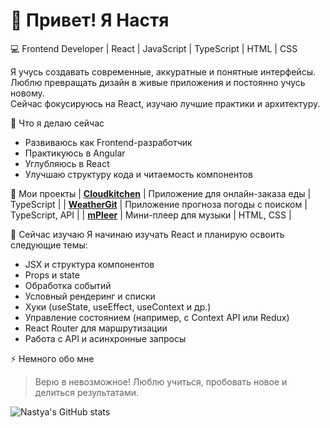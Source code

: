 # 👋 Привет! Я Настя

💻 Frontend Developer | React | JavaScript | TypeScript | HTML | CSS

Я учусь создавать современные, аккуратные и понятные интерфейсы.  
Люблю превращать дизайн в живые приложения и постоянно учусь новому.  
Сейчас фокусируюсь на React, изучаю лучшие практики и архитектуру.

🔭 Что я делаю сейчас
- Развиваюсь как Frontend-разработчик
- Практикуюсь в Angular
- Углубляюсь в React
- Улучшаю структуру кода и читаемость компонентов

🧩 Мои проекты
| [**Cloudkitchen**](https://github.com/codebynastya/Cloudkitchen) | Приложение для онлайн-заказа еды | TypeScript |
| [**WeatherGit**](https://github.com/codebynastya/weatherGit) | Приложение прогноза погоды с поиском | TypeScript, API |
| [**mPleer**](https://github.com/codebynastya/mPleer) | Мини-плеер для музыки | HTML, CSS |

 🌱 Сейчас изучаю
Я начинаю изучать React и планирую освоить следующие темы:
- JSX и структура компонентов
- Props и state
- Обработка событий
- Условный рендеринг и списки
- Хуки (useState, useEffect, useContext и др.)
- Управление состоянием (например, с Context API или Redux)
- React Router для маршрутизации
- Работа с API и асинхронные запросы

⚡ Немного обо мне
> Верю в невозможное! 
> Люблю учиться, пробовать новое и делиться результатами.  

![Nastya's GitHub stats](https://github-readme-stats.vercel.app/api?username=codebynastya&show_icons=true&theme=transparent&hide_title=true)










